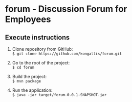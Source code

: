 # forum - Discussion Forum for Employees

## Execute instructions

1. Clone repository from GitHub: <br>
`$ git clone https://github.com/kongallis/forum.git`

2. Go to the root of the project: <br>
`$ cd forum`

3. Build the project: <br>
`$ mvn package`

4. Run the application:<br>
`$ java -jar target/forum-0.0.1-SNAPSHOT.jar`
